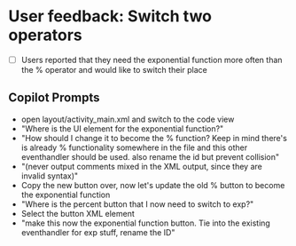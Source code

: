 # User feedback: Switch two operators

- [ ] Users reported that they need the exponential function more often than the % operator and would like to switch their place
## Copilot Prompts
- open layout/activity_main.xml and switch to the code view
- "Where is the UI element for the exponential function?"
- "How should I change it to become the % function? Keep in mind there's is already % functionality somewhere in the file and this other eventhandler should be used. also rename the id but prevent collision"
- "(never output comments mixed in the XML output, since they are invalid syntax)"
- Copy the new button over, now let's update the old % button to become the exponential function
- "Where is the percent button that I now need to switch to exp?"
- Select the button XML element
- "make this now the exponential function button. Tie into the existing eventhandler for exp stuff, rename the ID"